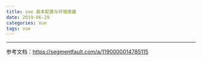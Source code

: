 ```yaml
---
title: vue 基本配置与环境搭建
date: 2019-06-29 
categories: Vue
tags: vue
---
```

----------------------------------

参考文档：https://segmentfault.com/a/1190000014785115